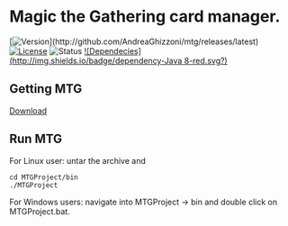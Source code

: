 # Magic the Gathering card manager.
[![Version](http://img.shields.io/badge/version-beta_0.3044-blue.svg?)](http://github.com/AndreaGhizzoni/mtg/releases/latest) [![License](http://img.shields.io/badge/license-MI-blue.svg)](http://opensource.org/licenses/MIT) ![Status](http://img.shields.io/badge/build-BETA-yellow.svg) [![Dependecies](http://img.shields.io/badge/dependency-Java 8-red.svg?)](http://www.oracle.com/technetwork/java/javase/downloads/jre8-downloads-2133155.html)

## Getting MTG

[Download](http://github.com/AndreaGhizzoni/mtg/releases)

## Run MTG
For Linux user: untar the archive and

    cd MTGProject/bin
    ./MTGProject
    
For Windows users: navigate into MTGProject -> bin and double click on MTGProject.bat.